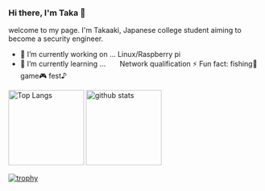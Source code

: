 ### Hi there, I'm Taka 👋

welcome to my page.
I'm Takaaki, Japanese college student aiming to become a security engineer.

- 🔭 I’m currently working on ... Linux/Raspberry pi
- 🌱 I’m currently learning ...　　Network qualification
⚡ Fun fact: fishing🎣 game🎮 fest♪

<p align="left"> 
  <img alt="Top Langs" height="150px" src="https://github-readme-stats.vercel.app/api/top-langs/?username=taka1109y&layout=compact&count_private=true&show_icons=true" />
  <img alt="github stats" height="150px" src="https://github-readme-stats.vercel.app/api?username=taka1109y&count_private=true&show_icons=true&show_icons=true" />
</p>

[![trophy](https://github-profile-trophy.vercel.app/?username=taka1109y&column=7
)](https://github.com/ryo-ma/github-profile-trophy)
